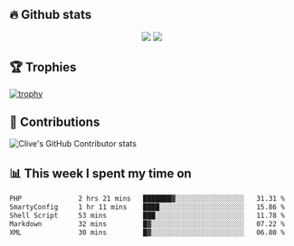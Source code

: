 ## &#128293; Github stats

<!-- GitHub Readme Streak Stats - https://github.com/DenverCoder1/github-readme-streak-stats -->
<p align="center">

<picture>
  <source 
    srcset="https://github-readme-stats.vercel.app/api?username=clivewalkden&count_private=true&show_icons=true&theme=darcula"
    media="(prefers-color-scheme: dark)"
  />
  <source
    srcset="https://github-readme-stats.vercel.app/api?username=clivewalkden&count_private=true&show_icons=true&theme=calm"
    media="(prefers-color-scheme: light), (prefers-color-scheme: no-preference)"
  />
  <img src="https://github-readme-stats.vercel.app/api?username=clivewalkden&count_private=true&show_icons=true&theme=darcula" />
</picture>

<a href="https://git.io/streak-stats" target="_blank">
  <img src="http://github-readme-streak-stats.herokuapp.com?user=clivewalkden&theme=darcula&date_format=j%20M%5B%20Y%5D" />
</a>

</p>

## &#127942; Trophies
[![trophy](https://github-profile-trophy.vercel.app/?username=clivewalkden&theme=onedark)](https://github.com/clivewalkden/github-profile-trophy)

## &#129309; Contributions
![Clive's GitHub Contributor stats](https://github-contributor-stats.vercel.app/api?username=clivewalkden)

## &#128202; This week I spent my time on
<!--START_SECTION:waka-->

```txt
PHP              2 hrs 21 mins   ███████▓░░░░░░░░░░░░░░░░░   31.31 %
SmartyConfig     1 hr 11 mins    ████░░░░░░░░░░░░░░░░░░░░░   15.86 %
Shell Script     53 mins         ███░░░░░░░░░░░░░░░░░░░░░░   11.78 %
Markdown         32 mins         █▓░░░░░░░░░░░░░░░░░░░░░░░   07.22 %
XML              30 mins         █▓░░░░░░░░░░░░░░░░░░░░░░░   06.80 %
```

<!--END_SECTION:waka-->
